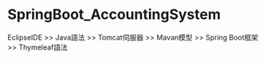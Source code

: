 # SpringBoot_AccountingSystem
EclipseIDE >> Java語法 >> Tomcat伺服器 >> Mavan模型 >> Spring Boot框架 >> Thymeleaf語法
